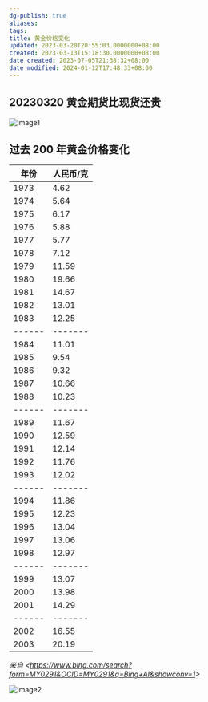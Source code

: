 ```yaml
---
dg-publish: true
aliases: 
tags: 
title: 黄金价格变化
updated: 2023-03-20T20:55:03.0000000+08:00
created: 2023-03-13T15:18:30.0000000+08:00
date created: 2023-07-05T21:38:32+08:00
date modified: 2024-01-12T17:48:33+08:00
---
```


## 20230320 黄金期货比现货还贵
![image1](/img/user/resources/attachments/image1-35.png)
## 
## 过去 200 年黄金价格变化

| 年份 | 人民币/克 |
|------|-----------|
| 1973 | 4.62      |
| 1974 | 5.64      |
| 1975 | 6.17      |
| 1976 | 5.88      |
| 1977 | 5.77      |
| 1978 | 7.12      |
| 1979 | 11.59     |
| 1980 | 19.66     |
| 1981 | 14.67     |
| 1982 | 13.01     |
| 1983 | 12.25 |
|------|-------|
| 1984 | 11.01 |
| 1985 | 9.54  |
| 1986 | 9.32  |
| 1987 | 10.66 |
| 1988 | 10.23 |
|------|-------|
| 1989 | 11.67 |
| 1990 | 12.59 |
| 1991 | 12.14 |
| 1992 | 11.76 |
| 1993 | 12.02 |
|------|-------|
| 1994 | 11.86 |
| 1995 | 12.23 |
| 1996 | 13.04 |
| 1997 | 13.06 |
| 1998 | 12.97 |
|------|-------|
| 1999 | 13.07 |
| 2000 | 13.98 |
| 2001 | 14.29 |
|------|-------|
| 2002 | 16.55 |
| 2003 | 20.19 |

*来自 \<<https://www.bing.com/search?form=MY0291&OCID=MY0291&q=Bing+AI&showconv=1>\>*

![image2](/img/user/resources/attachments/image2-16.png)
